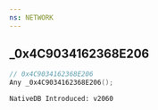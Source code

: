 ```yaml
---
ns: NETWORK
---
```

## _0x4C9034162368E206

```c
// 0x4C9034162368E206
Any _0x4C9034162368E206();
```

```
NativeDB Introduced: v2060
```

